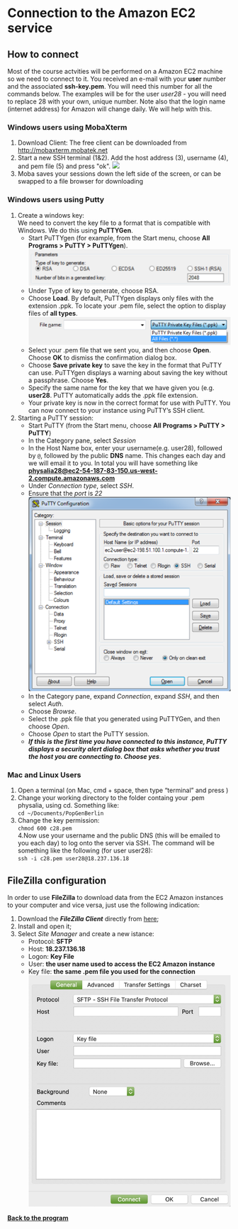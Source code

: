 # Connection to the Amazon EC2 service

## How to connect <a name="How to connect"></a>
Most of the course actvities will be performed on a Amazon EC2 machine so we need to connect to it.
You received an e-mail with your **user** number and the associated **ssh-key.pem**. You will need this number for all the commands below. 
The examples will be for the user *user28* - you will need to replace 28 with your own, unique number. 
Note also that the login name (internet address) for Amazon will change daily. We will help with this.

### Windows users using MobaXterm

1. Download Client: The free client can be downloaded from http://mobaxterm.mobatek.net
2. Start a new SSH terminal  (1&2). Add the host address (3), username (4), and pem file (5) and press "ok".
    ![](moba.png)
3. Moba saves your sessions down the left side of the screen, or can be swapped to a file browser for downloading

### Windows users using Putty
1. Create a windows key:  
    We need to convert the key file to a format that is compatible with Windows. We do this using **PuTTYGen**.  
    - Start PuTTYgen (for example, from the Start menu, choose **All Programs > PuTTY > PuTTYgen**).
    ![](select_RSA.png)
    - Under Type of key to generate, choose RSA.  
    - Choose **Load**. By default, PuTTYgen displays only files with the extension .ppk. To locate your .pem file, select the option to display files of **all types**.
    ![](select_all_files.png)
    - Select your .pem file that we sent you, and then choose **Open**. Choose **OK** to dismiss the confirmation dialog box.
    - Choose **Save private key** to save the key in the format that PuTTY can use. PuTTYgen displays a warning about saving the key without a passphrase. Choose **Yes**.
    - Specify the same name for the key that we have given you (e.g. **user28**. PuTTY automatically adds the .ppk file extension.
    - Your private key is now in the correct format for use with PuTTY. You can now connect to your instance using PuTTY’s SSH client.
2. Starting a PuTTY session:
    - Start PuTTY (from the Start menu, choose **All Programs > PuTTY > PuTTY**)
    - In the Category pane, select *Session*  
    - In the Host Name box, enter your username(e.g. user28), followed by `@`, followed by the public **DNS** name. This changes each day and we will email it to you. In total you will have something like **physalia28@ec2-54-187-83-150.us-west-2.compute.amazonaws.com**  
    - Under *Connection type*, select *SSH*.
    - Ensure that the *port* is *22*  
    ![](pytty.png)  
    - In the Category pane, expand *Connection*, expand *SSH*, and then select *Auth*.
    - Choose *Browse*.
    - Select the .ppk file that you generated using PuTTYGen, and then choose *Open*.
    - Choose *Open* to start the PuTTY session.
    - ***If this is the first time you have connected to this instance, PuTTY displays a security alert dialog box that asks whether you trust the host you are connecting to. Choose yes***.

### Mac and Linux Users
1. Open a terminal (on Mac, cmd + space, then type “terminal” and press )  
2. Change your working directory to the folder containg your .pem physalia, using cd. Something like:  
    `cd ~/Documents/PopGenBerlin`  
3. Change the key permission:  
    `chmod 600 c28.pem`  
4.Now use your username and the public DNS (this will be emailed to you each day) to log onto the server via SSH. The command will be something like the following (for user user28):  
    `ssh -i c28.pem user28@18.237.136.18`

## FileZilla configuration
In order to use **FileZilla** to download data from the EC2 Amazon instances to your computer and vice versa, just use the following indication:  
1. Download the ***FileZilla Client*** directly from [here](https://filezilla-project.org);  
2. Install and open it;  
3. Select *Site Manager* and create a new istance:
    * Protocol: **SFTP**  
    * Host: **18.237.136.18**  
    * Logon: **Key File**  
    * User: **the user name used to access the EC2 Amazon instance**  
    * Key file: **the same .pem file you used for the connection**  
![](FileZilla.jpg)  

[**Back to the program**](../README.md)